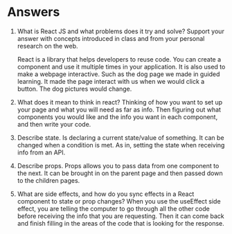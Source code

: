 # Answers

1. What is React JS and what problems does it try and solve? Support your answer with concepts introduced in class and from your personal research on the web.

    React is a library that helps developers to reuse code.  You can create a component and use it multiple times in your application.  It is also used to make a webpage interactive.  Such as the dog page we made in guided learning.  It made the page interact with us when we would click a button.  The dog pictures would change.

1. What does it mean to think in react?
Thinking of how you want to set up your page and what you will need as far as info.  Then figuring out what components you would like and the info you want in each component, and then write your code. 

1. Describe state.
    Is declaring a current state/value of something.  It can be changed when a condition is met.  As in, setting the state when receiving info from an API.

1. Describe props.
Props allows you to pass data from one component to the next.  It can be brought in on the parent page and then passed down to the children pages.

1. What are side effects, and how do you sync effects in a React component to state or prop changes?
    When you use the useEffect side effect, you are telling the computer to go through all the other code before receiving the info that you are requesting.  Then it can come back and finish filling in the areas of the code that is looking for the response.

    
